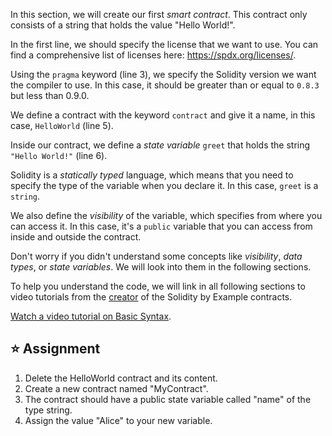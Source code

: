 In this section, we will create our first _smart contract_. This contract only consists of a string that holds the value "Hello World!".

In the first line, we should specify the license that we want to use. You can find a comprehensive list of licenses here: <a href="https://spdx.org/licenses/" target="_blank">https\://spdx.org/licenses/</a>.

Using the `pragma` keyword (line 3), we specify the Solidity version we want the compiler to use. In this case, it should be greater than or equal to `0.8.3` but less than 0.9.0.

We define a contract with the keyword `contract` and give it a name, in this case, `HelloWorld` (line 5).

Inside our contract, we define a _state variable_ `greet` that holds the string `"Hello World!"` (line 6).

Solidity is a _statically typed_ language, which means that you need to specify the type of the variable when you declare it. In this case, `greet` is a `string`.

We also define the _visibility_ of the variable, which specifies from where you can access it. In this case, it's a `public` variable that you can access from inside and outside the contract.

Don't worry if you didn't understand some concepts like _visibility_, _data types_, or _state variables_. We will look into them in the following sections.

To help you understand the code, we will link in all following sections to video tutorials from the <a href="https://www.youtube.com/channel/UCJWh7F3AFyQ_x01VKzr9eyA" target="_blank">creator</a> of the Solidity by Example contracts.

<a href="https://www.youtube.com/watch?v=g_t0Td4Kr6M" target="_blank">Watch a video tutorial on Basic Syntax</a>.

## ⭐️ Assignment

1. Delete the HelloWorld contract and its content.
2. Create a new contract named "MyContract".
3. The contract should have a public state variable called "name" of the type string.
4. Assign the value "Alice" to your new variable.
